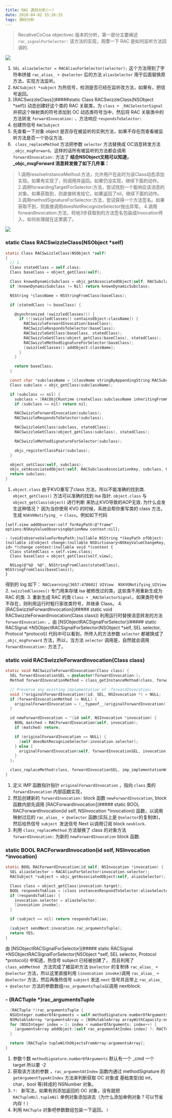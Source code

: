 ```yaml
---
title: RAC 源码分析(一)
date: 2018-04-02 15:26:25
tags: 源码分析
---
```


> RecativeCoCoa objectivec 版本的分析，第一部分主要阐述 `rac_signalForSelector:` 该方法的实现，观摩一下 RAC 是如何监听方法回调的.

![](/images/rac-source-analyze/logo.png) 
<!-- more -->

1. `SEL aliasSelector = RACAliasForSelector(selector);` 这个方法得到了字符串拼接 `rac_alias_ + @selector` 后的方法 `aliasSelector` 用于后面替换原方法，实现方法监听。
2.  `RACSubject *subject` 为热信号，检测是否已经在监听改方法，如果有，把信号返回。
3.  [RACSwizzleClass](#####static Class RACSwizzleClass(NSObject *self)) 动态创建好这个类的 RAC 关联类，为 `class + _RACSelectorSignal` 并把这个映射类的符号添加到 OC 动态类符号当中，然后将 RAC 关联类中的方法转发 `forwardInvocation:` 、方法响应 `respondsToSelector:`
4.  创建热信号 `RACSubject`
5.  先查看一下对象 object 是否存在被监听的实例方法，如果不存在而查看被监听方法是否一个协议方法.
6. ` class_replaceMethod` 方法把参数 `selector` 方法替换成 OC消息转发方法`_objc_msgForward`，这样的话所有被监听的方法都会调用 `forwardInvocation:` 方法了
**结合NSObject文档可以知道，_objc_msgForward 消息转发做了如下几件事：**
>1.调用resolveInstanceMethod:方法，允许用户在此时为该Class动态添加实现。如果有实现了，则调用并返回。如果仍没实现，继续下面的动作。
>2.调用forwardingTargetForSelector:方法，尝试找到一个能响应该消息的对象。如果获取到，则直接转发给它。如果返回了nil，继续下面的动作。
>3.调用methodSignatureForSelector:方法，尝试获得一个方法签名。如果获取不到，则直接调用doesNotRecognizeSelector抛出异常。
>4.调用forwardInvocation:方法，将地3步获取到的方法签名包装成Invocation传入，如何处理就在这里面了。

![](/images/rac-source-analyze/2017-02-25-Message-Forwarding.png) 

### static Class RACSwizzleClass(NSObject *self) 
```objectivec
static Class RACSwizzleClass(NSObject *self) 
{
  // 1.
  Class statedClass = self.class;
  Class baseClass = object_getClass(self);

  Class knownDynamicSubclass = objc_getAssociatedObject(self, RACSubclassAssociationKey);
  if (knownDynamicSubclass != Nil) return knownDynamicSubclass;

  NSString *className = NSStringFromClass(baseClass);

  if (statedClass != baseClass) {

    @synchronized (swizzledClasses()) {
      if (![swizzledClasses() containsObject:className]) {
        RACSwizzleForwardInvocation(baseClass);
        RACSwizzleRespondsToSelector(baseClass);
        RACSwizzleGetClass(baseClass, statedClass);
        RACSwizzleGetClass(object_getClass(baseClass), statedClass);
        RACSwizzleMethodSignatureForSelector(baseClass);
        [swizzledClasses() addObject:className];
      }
    }

    return baseClass;
  }

  const char *subclassName = [className stringByAppendingString:RACSubclassSuffix].UTF8String;
  Class subclass = objc_getClass(subclassName);

  if (subclass == nil) {
    subclass = [RACObjCRuntime createClass:subclassName inheritingFromClass:baseClass];
    if (subclass == nil) return nil;

    RACSwizzleForwardInvocation(subclass);
    RACSwizzleRespondsToSelector(subclass);

    RACSwizzleGetClass(subclass, statedClass);
    RACSwizzleGetClass(object_getClass(subclass), statedClass);

    RACSwizzleMethodSignatureForSelector(subclass);

    objc_registerClassPair(subclass);
  }

  object_setClass(self, subclass);
  objc_setAssociatedObject(self, RACSubclassAssociationKey, subclass, OBJC_ASSOCIATION_ASSIGN);
  return subclass;
}
```
1. `object.class` 由于KVO重写了class 方法，所以不能准确的找到类.
`object_getClass()` 方法可以准确的找到 isa 指针.
`object.class` 与 `object_getClass(object)` 进行判断 来防止KVO导致的AOP无效.
为什么会发生这种情况？
因为当你使用 KVO 的时候，系统会帮你重写类的 class 方法，生成 `NSKVONotifying_ + Class`。例如如下代码
```
[self.view addObserver:self forKeyPath:@"frame" options:NSKeyValueObservingOptionNew context:nil];

- (void)observeValueForKeyPath:(nullable NSString *)keyPath ofObject:(nullable id)object change:(nullable NSDictionary<NSKeyValueChangeKey, id> *)change context:(nullable void *)context {
  Class statedClass = self.view.class;
  Class baseClass = object_getClass(self.view);

  NSLog(@"%@  %@", NSStringFromClass(statedClass), NSStringFromClass(baseClass));
}
```
得到的 log 如下：
`RACLearning[3657:478602] UIView  NSKVONotifying_UIView`
2. `swizzledClasses()` 专门用来存储 isa 被修改过的类，这些类不用重新生成为 RAC 的类.
3. 重新生成 RAC 的类 `Class + _RACSelectorSignal`，如果类符号中不存在，则利用运行时粗行家改类符号，并继承  Class。
4. [RACSwizzleForwardInvocation](#####  static void RACSwizzleForwardInvocation(Class class)) 利用运行时替换消息转发的方法 
`forwardInvocation:` ，由 [NSObjectRACSignalForSelector](##### static RACSignal *NSObjectRACSignalForSelector(NSObject *self, SEL selector, Protocol *protocol)) 代码中可以看到，所传入的方法参数 `selector` 都被换成了 `_objc_msgForward` 方法，所以，当方法 `selector` 调用是，自然就会调用 `forwardInvocation:` 方法了。

###  static void RACSwizzleForwardInvocation(Class class)
```objectivec
static void RACSwizzleForwardInvocation(Class class) {
  SEL forwardInvocationSEL = @selector(forwardInvocation:);
  Method forwardInvocationMethod = class_getInstanceMethod(class, forwardInvocationSEL);

  // Preserve any existing implementation of -forwardInvocation:.
  void (*originalForwardInvocation)(id, SEL, NSInvocation *) = NULL;
  if (forwardInvocationMethod != NULL) {
    originalForwardInvocation = (__typeof__(originalForwardInvocation))method_getImplementation(forwardInvocationMethod);
  }

  id newForwardInvocation = ^(id self, NSInvocation *invocation) {
    BOOL matched = RACForwardInvocation(self, invocation);
    if (matched) return;

    if (originalForwardInvocation == NULL) {
      [self doesNotRecognizeSelector:invocation.selector];
    } else {
      originalForwardInvocation(self, forwardInvocationSEL, invocation);
    }
  };

  class_replaceMethod(class, forwardInvocationSEL, imp_implementationWithBlock(newForwardInvocation), "v@:@");
}
```
1. 定义 IMP 函数指针指针 `originalForwardInvocation` ，指向  `class` 类的 `forwardInvocation` 内部函数实现，
2. 然后创建新的  `forwardInvocation:` block 函数 `newForwardInvocation`, block 函数内部先调用 [RACForwardInvocation](##### static BOOL RACForwardInvocation(id self, NSInvocation *invocation)) 函数，以调用映射过后的 `rac_alias_ + @selector`  函数(实际上是 `@selector`的复制体)，然后给热信号 `subject `发送信号 Next 以调用订阅 block `nexblock`.
3. 利用 `class_replaceMethod` 方法替换了 class 的对象方法 `forwardInvocation:` 为新的 `newForwardInvocation` block 函数.

### static BOOL RACForwardInvocation(id self, NSInvocation *invocation)
```objectivec 
static BOOL RACForwardInvocation(id self, NSInvocation *invocation) {
  SEL aliasSelector = RACAliasForSelector(invocation.selector);
  RACSubject *subject = objc_getAssociatedObject(self, aliasSelector);

  Class class = object_getClass(invocation.target);
  BOOL respondsToAlias = [class instancesRespondToSelector:aliasSelector];
  if (respondsToAlias) {
    invocation.selector = aliasSelector;
    [invocation invoke];
  }

  if (subject == nil) return respondsToAlias;

  [subject sendNext:invocation.rac_argumentsTuple];
  return YES;
}
```
由 [NSObjectRACSignalForSelector](##### static RACSignal *NSObjectRACSignalForSelector(NSObject *self, SEL selector, Protocol *protocol)) 中知道，热信号 subject 已经被创建了， 而且利用了 `class_addMethod ` 方法完成了被监听方法 `@selector` 的复制体 `rac_alias_ + @selector` 方法，所以这里直接利用  `[invocation invoke]`调用  `rac_alias_ + @selector` 方法，然后再像热信号 `subject` 发送 `next` 信号并且带上 `rac_alias_ + @selector` 方法的参数数组`rac_argumentsTuple`以调用 nextblock.

### - (RACTuple *)rac_argumentsTuple
```objectivec 
- (RACTuple *)rac_argumentsTuple {
  NSUInteger numberOfArguments = self.methodSignature.numberOfArguments;
  NSMutableArray *argumentsArray = [NSMutableArray arrayWithCapacity:numberOfArguments - 2];
  for (NSUInteger index = 2; index < numberOfArguments; index++) {
    [argumentsArray addObject:[self rac_argumentAtIndex:index] ?: RACTupleNil.tupleNil];
  }

  return [RACTuple tupleWithObjectsFromArray:argumentsArray];
}
```
1.  参数个数 `methodSignature.numberOfArguments` 默认有一个 _cmd 一个 target 所以要 -2
2.  获取该方法的参数 ，`rac_argumentAtIndex` 函数内通过 methodSignature 的  `getArgumentTypeAtIndex` 方法来判断获取 OC 对象或 基础类型(如 int，char，bool 等)转成的 NSNumber 对象。
3.  `?: ` 新写法，如果有则添加返回的 OC 对象，没有就把  `RACTupleNil.tupleNil` 单例对象添加进去（为什么添加单例对象？可以节省内存！）
4.  利用  `RACTuple` 对象吧参数数组包装一下返回。
i



